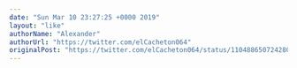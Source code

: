 ```yaml
---
date: "Sun Mar 10 23:27:25 +0000 2019"
layout: "like"
authorName: "Alexander"
authorUrl: "https://twitter.com/elCacheton064"
originalPost: "https://twitter.com/elCacheton064/status/1104886507242807296"
---
```

